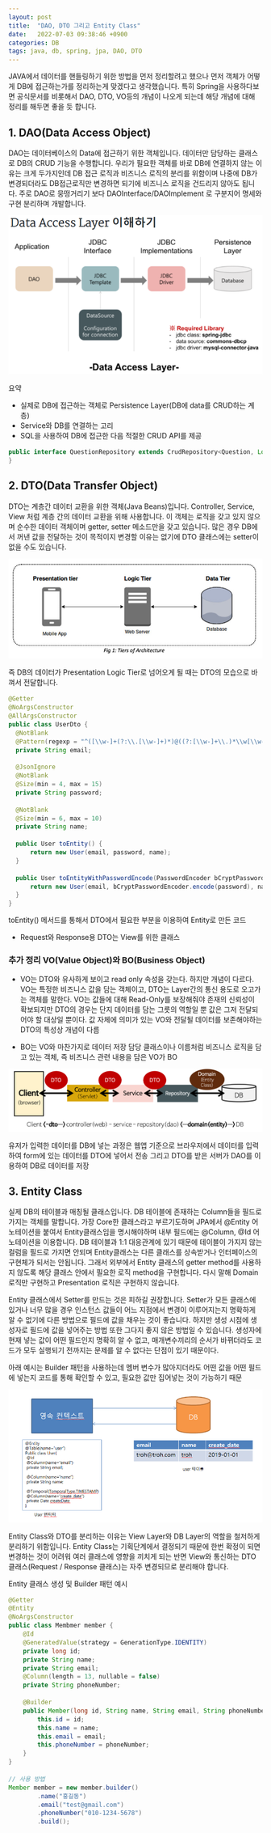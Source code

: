 ```yaml
---
layout: post
title:  "DAO, DTO 그리고 Entity Class"
date:   2022-07-03 09:38:46 +0900
categories: DB
tags: java, db, spring, jpa, DAO, DTO
---
```


JAVA에서 데이터를 핸들링하기 위한 방법을 먼저 정리할려고 했으나 먼저 객체가 어떻게 DB에 접근하는가를 정리하는게 맞겠다고 생각했습니다. 특히 Spring을 사용하다보면 공식문서를 비롯해서 DAO, DTO, VO등의 개념이 나오게 되는데 해당 개념에 대해 정리를 해두면 좋을 듯 합니다.

## 1. DAO(Data Access Object)
DAO는 데이터베이스의 Data에 접근하기 위한 객체입니다. 데이터만 담당하는 클래스로 DB의 CRUD 기능을 수행합니다. 우리가 필요한 객체를 바로 DB에 연결하지 않는 이유는 크게 두가지인데 DB 접근 로직과 비즈니스 로직의 분리를 위함이며 나중에 DB가 변경되더라도 DB접근로직만 변경하면 되기에 비즈니스 로직을 건드리지 않아도 됩니다. 주로 DAO로 뭉떵거리기 보다 DAOInterface/DAOImplement 로 구분지어 명세와 구현 분리하며 개발합니다.

![DAO image](\assets\img\DAO.png)

요약
* 실제로 DB에 접근하는 객체로 Persistence Layer(DB에 data를 CRUD하는 계층)
* Service와 DB를 연결하는 고리
* SQL을 사용하여 DB에 접근한 다음 적절한 CRUD API를 제공

```java
public interface QuestionRepository extends CrudRepository<Question, Long> {
}
```


## 2. DTO(Data Transfer Object)
DTO는 계층간 데이터 교환을 위한 객체(Java Beans)입니다. Controller, Service, View 처럼 계층 간의 데이터 교환을 위해 사용합니다. 이 객체는 로직을 갖고 있지 않으며 순수한 데이터 객체이며 getter, setter 메소드만을 갖고 있습니다. 많은 경우 DB에서 꺼낸 값을 전달하는 것이 목적이지 변경할 이유는 없기에 DTO 클래스에는 setter이 없을 수도 있습니다.

![DAO image](\assets\img\data_tier.jpg)

즉 DB의 데이터가 Presentation Logic Tier로 넘어오게 될 때는 DTO의 모습으로 바껴서 전달합니다.

```java
@Getter
@NoArgsConstructor
@AllArgsConstructor
public class UserDto {
  @NotBlank
  @Pattern(regexp = "^([\\w-]+(?:\\.[\\w-]+)*)@((?:[\\w-]+\\.)*\\w[\\w-]{0,66})\\.([a-z]{2,6}(?:\\.[a-z]{2})?)$")
  private String email;

  @JsonIgnore
  @NotBlank
  @Size(min = 4, max = 15)
  private String password;

  @NotBlank
  @Size(min = 6, max = 10)
  private String name;

  public User toEntity() {
      return new User(email, password, name);
  }

  public User toEntityWithPasswordEncode(PasswordEncoder bCryptPasswordEncoder) {
      return new User(email, bCryptPasswordEncoder.encode(password), name);
  }
}
```
toEntity() 메서드를 통해서 DTO에서 필요한 부분을 이용하여 Entity로 만든 코드
* Request와 Response용 DTO는 View를 위한 클래스

### 추가 정리 VO(Value Object)와 BO(Business Object)
* VO는 DTO와 유사하게 보이고 read only 속성을 갖는다. 하지만 개념이 다르다.
VO는 특정한 비즈니스 값을 담는 객체이고, DTO는 Layer간의 통신 용도로 오고가는 객체를 말한다. VO는 값들에 대해 Read-Only를 보장해줘야 존재의 신뢰성이 확보되지만 DTO의 경우는 단지 데이터를 담는 그릇의 역할일 뿐 값은 그저 전달되어야 할 대상일 뿐이다. 값 자체에 의미가 있는 VO와 전달될 데이터를 보존해야하는 DTO의 특성상 개념이 다름

* BO는 VO와 마찬가지로 데이터 저장 담당 클래스이나 이름처럼 비즈니스 로직을 담고 있는 객체, 즉 비즈니스 관련 내용을 담은 VO가 BO

![DAO image](\assets\img\DTO.png)

유저가 입력한 데이터를 DB에 넣는 과정은 웹앱 기준으로 브라우저에서 데이터를 입력하여 form에 있는 데이터를 DTO에 넣어서 전송
그리고 DTO를 받은 서버가 DAO를 이용하여 DB로 데이터를 저장


## 3. Entity Class
실제 DB의 테이블과 매칭될 클래스입니다. DB 테이블에 존재하는 Column들을 필드로 가지는 객체를 말합니다. 가장 Core한 클래스라고 부르기도하며 JPA에서 @Entity 어노테이션을 붙여서 Entity클래스임을 명시해야하며 내부 필드에는 @Column, @Id 어노테이션을 이용합니다. DB 테이블과 1:1 대응관계에 있기 때문에 테이블이 가지지 않는 컬럼을 필드로 가지면 안되며 Entity클래스는 다른 클래스를 상속받거나 인터페이스의 구현체가 되서는 안됩니다. 그래서 외부에서 Entity 클래스의 getter method를 사용하지 않도록 해당 클래스 안에서 필요한 로직 method을 구현합니다. 다시 말해 Domain 로직만 구현하고 Presentation 로직은 구현하지 않습니다.

Entity 클래스에서 Setter를 만드는 것은 피하길 권장합니다. Setter가 모든 클래스에 있거나 너무 많을 경우 인스턴스 값들이 어느 지점에서 변경이 이루어지는지 명확하게 알 수 없기에 다른 방법으로 필드에 값을 채우는 것이 좋습니다. 하지만 생성 시점에 생성자로 필드에 값을 넣어주는 방법 또한 그다지 좋지 않은 방법일 수 있습니다. 생성자에 현재 넣는 값이 어떤 필드인지 명확히 알 수 없고, 매개변수끼리의 순서가 바뀌더라도 코드가 모두 실행되기 전까지는 문제를 알 수 없다는 단점이 있기 때문이다.

아래 예시는 Builder 패턴을 사용하는데 멤버 변수가 많아지더라도 어떤 값을 어떤 필드에 넣는지 코드를 통해 확인할 수 있고, 필요한 값만 집어넣는 것이 가능하기 때문

![DAO image](\assets\img\Entity.png)

Entity Class와 DTO를 분리하는 이유는 View Layer와 DB Layer의 역할을 철저하게 분리하기 위함입니다. Entity Class는 기획단계에서 결정되기 때문에 한번 확정이 되면 변경하는 것이 어려워 여러 클래스에 영향을 끼치게 되는 반면 View와 통신하는 DTO 클래스(Request / Response 클래스)는 자주 변경되므로 분리해야 합니다.

Entity 클래스 생성 및 Builder 패턴 예시
```java
@Getter
@Entity
@NoArgsConstructor
public class Membmer member {
    @Id
    @GeneratedValue(strategy = GenerationType.IDENTITY)
    private long id;
    private String name;
    private String email;
    @Column(length = 13, nullable = false)
    private String phoneNumber;
 
    @Builder
    public Member(long id, String name, String email, String phoneNumber) {
        this.id = id;
        this.name = name;
        this.email = email;
        this.phoneNumber = phoneNumber;
    }
}

// 사용 방법
Member member = new member.builder()
        .name("홍길동")
        .email("test@gmail.com")
        .phoneNumber("010-1234-5678")
        .build();
```
